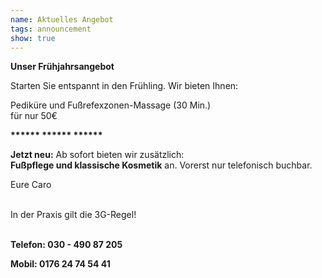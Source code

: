 ```yaml
---
name: Aktuelles Angebot
tags: announcement
show: true
---
```

**Unser Frühjahrsangebot**

Starten Sie entspannt in den Frühling.
Wir bieten Ihnen:

Pediküre und Fußrefexzonen-Massage (30 Min.)
</br >für nur 50€

**\*\*\*\*\*\* \*\*\*\*\*\* \*\*\*\*\*\*** 

**Jetzt neu:**
Ab sofort bieten wir zusätzlich: </br >
**Fußpflege und klassische Kosmetik** an. Vorerst nur telefonisch buchbar.</br >

Eure Caro

</br >In der Praxis gilt die 3G-Regel!</br ></br >

**Telefon: 030 - 490 87 205</br >**

**Mobil: 0176 24 74 54 41**
</br ></br >